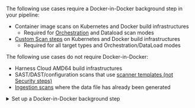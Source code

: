 The following use cases require a Docker-in-Docker background step in your pipeline:
- Container image scans on Kubernetes and Docker build infrastructures
  - Required for [Orchestration](/docs/security-testing-orchestration/use-sto/orchestrate-and-ingest/run-an-orchestrated-scan-in-sto) and Dataload scan modes
- [Custom Scan steps](/docs/security-testing-orchestration/sto-techref-category/custom-scan-reference) on Kubernetes and Docker build infrastructures
  - Required for all target types and Orchestration/DataLoad modes

The following use cases do not require Docker-in-Docker:
- Harness Cloud AMD64 build infrastructures
- SAST/DAST/configuration scans that use [scanner templates (not Security steps)](/docs/security-testing-orchestration/sto-techref-category/security-step-settings-reference#security-steps-and-scanner-templates-in-sto)
- [Ingestion scans](/docs/security-testing-orchestration/use-sto/orchestrate-and-ingest/ingest-scan-results-into-an-sto-pipeline) where the data file has already been generated

<details>
<summary>Set up a Docker-in-Docker background step</summary>

1. Go to the stage where you want to run the scan.

2. In **Overview**, add the shared path `/var/run`.

2. In **Execution**, do the following:

    1. Click **Add Step** and then choose **Background**.
    2. Configure the Background step as follows:
       1. Dependency Name = `dind`
       2. Container Registry = The Docker connector to download the DinD image. If you don't have one defined, go to [Docker connector settings reference](/docs/platform/connectors/cloud-providers/ref-cloud-providers/docker-registry-connector-settings-reference).
       3. Image = `docker:dind`
       4. Under **Entry Point**, add the following: `dockerd` 
          
          In most cases, using `dockerd` is a faster and more secure way to set up the background step. For more information, go to the **TLS** section in the [Docker quick reference](https://hub.docker.com/_/docker).

         If the DinD service doesn't start with `dockerd`, clear the **Entry Point** field and then run the pipeline again. This starts the service with the default [entry point](https://docs.docker.com/engine/reference/run/#entrypoint-default-command-to-execute-at-runtime).

       5. Under **Optional Configuration**, select the **Privileged** checkbox.



import Tabs from '@theme/Tabs';
import TabItem from '@theme/TabItem';


<Tabs>
  <TabItem value="Visual" label="Visual setup" default>

import set_up_harness_25 from '/docs/security-testing-orchestration/get-started/static/set-up-harness-for-sto-25.png'

<img src={set_up_harness_25} alt="Configure the background step" height="50%" width="50%" />



</TabItem>
<TabItem value="YAML" label="YAML setup" default>


Add a Background step to your pipeline and set it up as follows:

```yaml
- step:
   type: Background
   name: background-dind-service
   identifier: Background_1
   spec:
      connectorRef: CONTAINER_IMAGE_REGISTRY_CONNECTOR
      image: docker:dind
      shell: Sh
      entrypoint:
         - dockerd
      privileged: true
```


</TabItem>
</Tabs>


</details>
